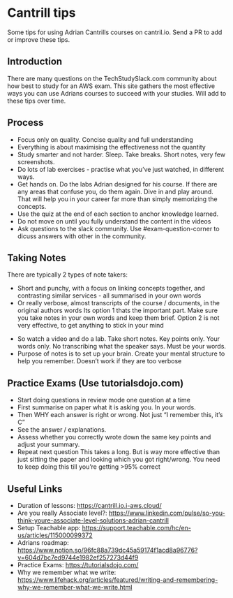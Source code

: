 # Cantrill tips
Some tips for using Adrian Cantrills courses on cantril.io. Send a PR to add or improve these tips.

## Introduction
There are many questions on the TechStudySlack.com community about how best to study for an AWS exam. This site gathers the most effective ways you can use Adrians courses to succeed with your studies. Will add to these tips over time. 

## Process
* Focus only on quality. Concise quality and full understanding
* Everything is about maximising the effectiveness not the quantity
* Study smarter and not harder. Sleep. Take breaks. Short notes, very few screenshots.
* Do lots of lab exercises - practise what you’ve just watched, in different ways.
* Get hands on. Do the labs Adrian designed for his course. If there are any areas that confuse you, do them again. Dive in and play around. That will help you in your career far more than simply memorizing the concepts.
* Use the quiz at the end of each section to anchor knowledge learned.
* Do not move on until you fully understand the content in the videos
* Ask questions to the slack community. Use #exam-question-corner to dicuss answers with other in the community. 

## Taking Notes
There are typically 2 types of note takers:
- Short and punchy, with a focus on linking concepts together, and contrasting similar services - all summarised in your own words
- Or really verbose, almost transcripts of the course / documents, in the original authors words
Its option 1 thats the important part. Make sure you take notes in your own words and keep them brief. Option 2 is not very effective, to get anything to stick in your mind
* So watch a video and do a lab. Take short notes. Key points only. Your words only. No transcribing what the speaker says. Must be your words.
* Purpose of notes is to set up your brain. Create your mental structure to help you remember. Doesn’t work if they are too verbose

## Practice Exams (Use tutorialsdojo.com)
* Start doing questions in review mode one question at a time
* First summarise on paper what it is asking you. In your words. 
* Then WHY each answer is right or wrong. Not just “I remember this, it’s C”
* See the answer / explanations. 
* Assess whether you correctly wrote down the same key points and adjust your summary.
* Repeat next question
This takes a long. But is way more effective than just sitting the paper and looking which you got right/wrong.
You need to keep doing this till you’re getting >95% correct

## Useful Links
* Duration of lessons: https://cantrill.io.i-aws.cloud/
* Are you really Associate level?: https://www.linkedin.com/pulse/so-you-think-youre-associate-level-solutions-adrian-cantrill 
* Setup Teachable app: https://support.teachable.com/hc/en-us/articles/115000099372 
* Adrians roadmap: https://www.notion.so/96fc88a739dc45a59174f1acd8a96776?v=604d7bc7ed9744e1982ef257273d44f9 
* Practice Exams: https://tutorialsdojo.com/
* Why we remember what we write: https://www.lifehack.org/articles/featured/writing-and-remembering-why-we-remember-what-we-write.html

